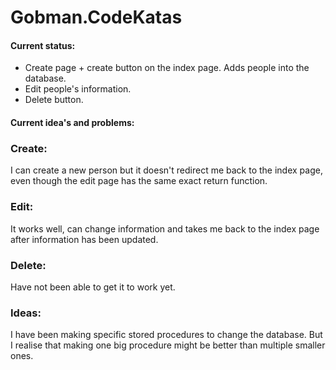 # Gobman.CodeKatas

#### Current status:

* Create page + create button on the index page. Adds people into the database. 
* Edit people's information. 
* Delete button.

#### Current idea's and problems:

### Create:
I can create a new person but it doesn't redirect me back to the index page, even though the edit page has the same exact return function. 

### Edit: 
It works well, can change information and takes me back to the index page after information has been updated.

### Delete:
Have not been able to get it to work yet.

### Ideas: 
I have been making specific stored procedures to change the database. But I realise that making one big procedure might be better than multiple smaller ones. 

